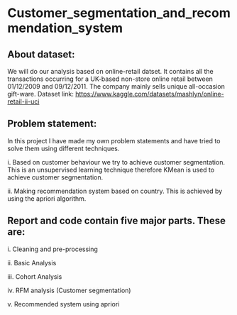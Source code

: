 # Customer_segmentation_and_recommendation_system

## About dataset:

We will do our analysis based on online-retail datset. It contains all the transactions occurring for a UK-based non-store online retail between 01/12/2009 and 09/12/2011. The company mainly sells unique all-occasion gift-ware.
Dataset link: https://www.kaggle.com/datasets/mashlyn/online-retail-ii-uci

## Problem statement:
In this project I have made my own problem statements and have tried to solve them using different techniques.

i. Based on customer behaviour we try to achieve customer segmentation. This is an unsupervised learning technique therefore KMean is used to achieve customer segmentation.

ii. Making recommendation system based on country. This is achieved by using the apriori algorithm.

## Report and code contain five major parts. These are:

i. Cleaning and pre-processing

ii. Basic Analysis

iii. Cohort Analysis

iv. RFM analysis (Customer segmentation)

v. Recommended system using apriori
